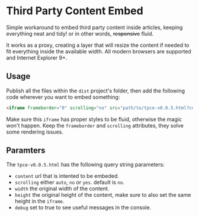 # Third Party Content Embed

Simple workaround to embed third party content inside articles, keeping everything neat and tidy! or in other words, ~~responsive~~ fluid.

It works as a proxy, creating a layer that will resize the content if needed to fit everything inside the available width. All modern browsers are supported and Internet Explorer 9+.

## Usage

Publish all the files within the `dist` project's folder, then add the following code wherever you want to embed something:

```html
<iframe frameborder="0" scrolling="no" src="path/to/tpce-v0.0.5.html?content=http%3A//example.com/&amp;width=800&amp;height=600"></iframe>
```

Make sure this `iframe` has proper styles to be fluid, otherwise the magic won't happen. Keep the `frameborder` and `scrolling` attributes, they solve some rendering issues.

## Paramters

The `tpce-v0.0.5.html` has the following query string parameters:

* `content` url that is intented to be embeded.
* `scrolling` either `auto`, `no` or `yes`. default is `no`.
* `width` the original width of the content.
* `height` the original height of the content, make sure to also set the same height in the `iframe`.
* `debug` set to true to see useful messages in the console.
